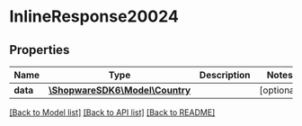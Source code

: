 # InlineResponse20024

## Properties
Name | Type | Description | Notes
------------ | ------------- | ------------- | -------------
**data** | [**\ShopwareSDK6\Model\Country**](Country.md) |  | [optional] 

[[Back to Model list]](../../README.md#documentation-for-models) [[Back to API list]](../../README.md#documentation-for-api-endpoints) [[Back to README]](../../README.md)

